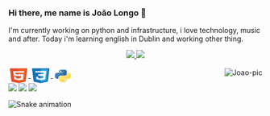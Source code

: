 ### Hi there, me name is João Longo 👋
I'm currently working on python and infrastructure, i love technology, music and after. Today i'm learning english in Dublin and working other thing.

<div align="center">
  <a href="https://github.com/JoaoVictorLong">
  <img height="180em" src="https://github-readme-stats.vercel.app/api?username=JoaoVictorLong&show_icons=true&theme=dracula&include_all_commits=true&count_private=true"/>
  <img height="180em" src="https://github-readme-stats.vercel.app/api/top-langs/?username=JoaoVictorLong&layout=compact&langs_count=7&theme=dracula"/>
</div>
<div style="display: inline_block"><br>
  <img align="center" alt="Joao-HTML" height="30" width="40" src="https://raw.githubusercontent.com/devicons/devicon/master/icons/html5/html5-original.svg">
  <img align="center" alt="Joao-CSS" height="30" width="40" src="https://raw.githubusercontent.com/devicons/devicon/master/icons/css3/css3-original.svg">
  <img align="center" alt="Joao-Python" height="30" width="40" src="https://raw.githubusercontent.com/devicons/devicon/master/icons/python/python-original.svg">
  <img align="right" alt="Joao-pic" src="https://cdn.discordapp.com/attachments/948796550459568128/984150884130902026/1-3.gif">
</div>
 
<div> 
  <a href="https://instagram.com/wakeupjaum" target="_blank"><img src="https://img.shields.io/badge/-Instagram-%23E4405F?style=for-the-badge&logo=instagram&logoColor=white" target="_blank"></a>
  <a href = "mailto:wakeupjuaum@gmail.com"><img src="https://img.shields.io/badge/-Gmail-%23333?style=for-the-badge&logo=gmail&logoColor=white" target="_blank"></a>
  <a href="https://www.linkedin.com/in/jo%C3%A3o-longo-5b0b30161/" target="_blank"><img src="https://img.shields.io/badge/-LinkedIn-%230077B5?style=for-the-badge&logo=linkedin&logoColor=white" target="_blank"></a> 
 
  ![Snake animation](https://github.com/JoaoVictorLong/JoaoVictorLong/blob/output/github-contribution-grid-snake.svg)
 
</div>

